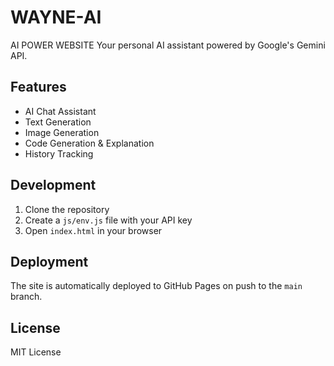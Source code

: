 # WAYNE-AI
AI POWER WEBSITE 
Your personal AI assistant powered by Google's Gemini API.

## Features

- AI Chat Assistant
- Text Generation
- Image Generation
- Code Generation & Explanation
- History Tracking

## Development

1. Clone the repository
2. Create a `js/env.js` file with your API key
3. Open `index.html` in your browser

## Deployment

The site is automatically deployed to GitHub Pages on push to the `main` branch.

## License

MIT License
